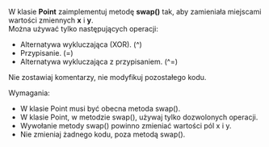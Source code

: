 W klasie **Point** zaimplementuj metodę **swap()** tak,
aby zamieniała miejscami wartości zmiennych **x** i **y**. \
Można używać tylko następujących operacji:

* Alternatywa wykluczająca (XOR). (^)
* Przypisanie. (=)
* Alternatywa wykluczająca z przypisaniem. (^=)

Nie zostawiaj komentarzy, nie modyfikuj pozostałego kodu.

Wymagania:

- W klasie Point musi być obecna metoda swap().
- W klasie Point, w metodzie swap(), używaj tylko dozwolonych operacji.
- Wywołanie metody swap() powinno zmieniać wartości pól x i y.
- Nie zmieniaj żadnego kodu, poza metodą swap().

